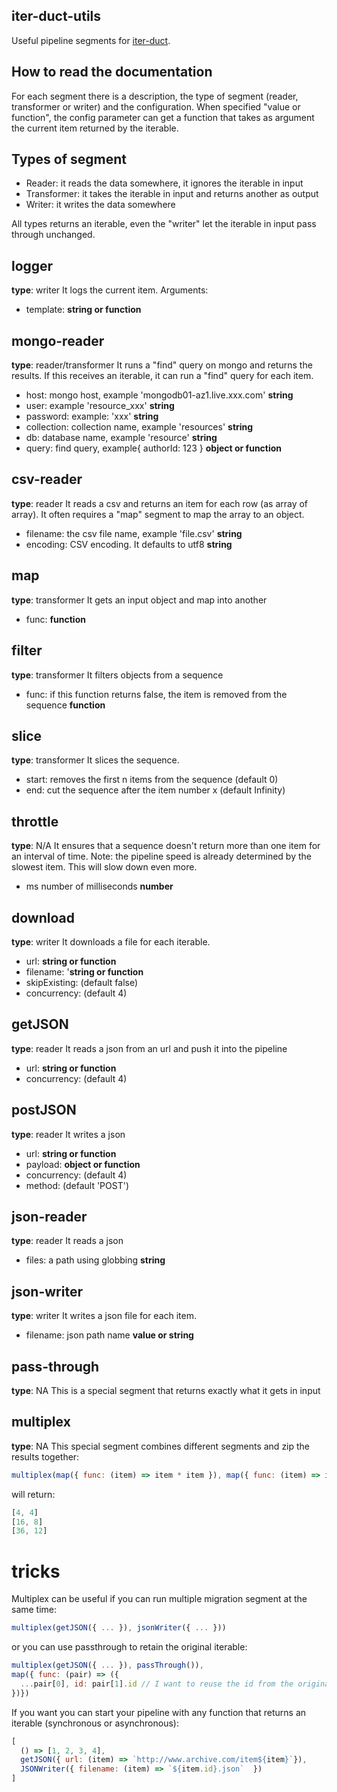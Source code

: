 iter-duct-utils
---------------
Useful pipeline segments for [iter-duct](https://github.com/tes/iter-duct).

How to read the documentation
-----------------------------
For each segment there is a description, the type of segment (reader, transformer or writer) and the configuration.
When specified "value or function", the config parameter can get a function that takes as argument the current item returned by the iterable.

Types of segment
----------------
* Reader: it reads the data somewhere, it ignores the iterable in input
* Transformer: it takes the iterable in input and returns another as output
* Writer: it writes the data somewhere

All types returns an iterable, even the "writer" let the iterable in input pass through unchanged.

logger
------
**type**: writer
It logs the current item.
Arguments:
* template: **string or function**

mongo-reader
------------
**type**: reader/transformer
It runs a "find" query on mongo and returns the results.
If this receives an iterable, it can run a "find" query for each item.
* host: mongo host, example 'mongodb01-az1.live.xxx.com' **string**
* user: example 'resource_xxx' **string**
* password: example: 'xxx' **string**
* collection: collection name, example 'resources' **string**
* db: database name, example 'resource' **string**
* query: find query, example{ authorId: 123 } **object or function**

csv-reader
----------
**type**: reader
It reads a csv and returns an item for each row (as array of array).
It often requires a "map" segment to map the array to an object.

* filename: the csv file name, example 'file.csv' **string**
* encoding: CSV encoding. It defaults to utf8 **string**

map
---
**type**: transformer
It gets an input object and map into another
* func: **function**

filter
------
**type**: transformer
It filters objects from a sequence
* func: if this function returns false, the item is removed from the sequence **function**

slice
-----
**type**: transformer
It slices the sequence.
* start: removes the first n items from the sequence (default 0)
* end: cut the sequence after the item number x (default Infinity)

throttle
--------
**type**: N/A
It ensures that a sequence doesn't return more than one item for an interval of time.
Note: the pipeline speed is already determined by the slowest item. This will slow down even more.
* ms number of milliseconds **number**

download
--------
**type**: writer
It downloads a file for each iterable.
* url: **string or function**
* filename: '**string or function**
* skipExisting: (default false)
* concurrency: (default 4)

getJSON
-------
**type**: reader
It reads a json from an url and push it into the pipeline
* url: **string or function**
* concurrency: (default 4)

postJSON
--------
**type**: reader
It writes a json
* url: **string or function**
* payload: **object or function**
* concurrency: (default 4)
* method: (default 'POST')

json-reader
-----------
**type**: reader
It reads a json
* files: a path using globbing **string**

json-writer
-----------
**type**: writer
It writes a json file for each item.
* filename: json path name **value or string**

pass-through
------------
**type**: NA
This is a special segment that returns exactly what it gets in input

multiplex
---------
**type**: NA
This special segment combines different segments and zip the results together:
```js
multiplex(map({ func: (item) => item * item }), map({ func: (item) => item * 2 }))
```
will return:
```js
[4, 4]
[16, 8]
[36, 12]
```

tricks
======
Multiplex can be useful if you can run multiple migration segment at the same time:

```js
multiplex(getJSON({ ... }), jsonWriter({ ... }))
```
or you can use passthrough to retain the original iterable:
```js
multiplex(getJSON({ ... }), passThrough()),
map({ func: (pair) => ({
  ...pair[0], id: pair[1].id // I want to reuse the id from the original iterable
})})
```

If you want you can start your pipeline with any function that returns an iterable (synchronous or asynchronous):
```js
[
  () => [1, 2, 3, 4],
  getJSON({ url: (item) => `http://www.archive.com/item${item}`}),
  JSONWriter({ filename: (item) => `${item.id}.json`  })
]
```
